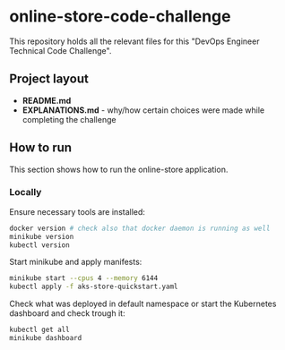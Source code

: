 # online-store-code-challenge

This repository holds all the relevant files for this "DevOps Engineer Technical Code Challenge".

## Project layout

* **README.md**
* **EXPLANATIONS.md** - why/how certain choices were made while completing the challenge

## How to run

This section shows how to run the online-store application.

### Locally

Ensure necessary tools are installed:

```bash
docker version # check also that docker daemon is running as well
minikube version
kubectl version
```

Start minikube and apply manifests: 

```bash
minikube start --cpus 4 --memory 6144
kubectl apply -f aks-store-quickstart.yaml
```

Check what was deployed in default namespace or start the Kubernetes dashboard and check trough it:

```bash
kubectl get all 
minikube dashboard
```
